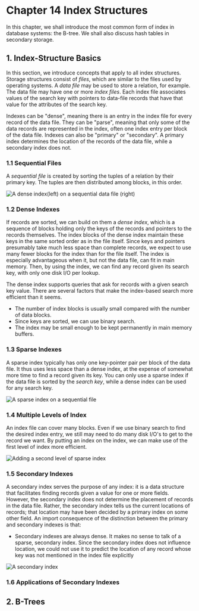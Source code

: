 # Chapter 14 Index Structures

In this chapter, we shall introduce the most common form of index in database
systems: the B-tree. We shall also discuss hash tables in secondary storage.

## 1. Index-Structure Basics

In this section, we introduce concepts that apply to all index structures.
Storage structures consist of *files*, which are similar to the files
used by operating systems. A *data file* may be used to store a relation,
for example. The data file may have one or more *index files*. Each index file
associates values of the search key with pointers to data-file
records that have that value for the attributes of the search key.

Indexes can be "dense", meaning there is an entry in the index file
for every record of the data file. They can be "parse", meaning that
only some of the data records are represented in the index, often one index entry
per block of the data file. Indexes can also be "primary" or "secondary".
A primary index determines the location of the records of the data file,
while a secondary index does not.

### 1.1 Sequential Files

A *sequential file* is created by sorting the tuples of a relation by
their primary key. The tuples are then distributed among blocks,
in this order.

![A dense index(left) on a sequential data file (right)](https://s2.loli.net/2022/03/24/RFzwrg57ya2mSDb.png)

### 1.2 Dense Indexes

If records are sorted, we can build on them a *dense index*, which is
a sequence of blocks holding only the keys of the records and pointers
to the records themselves. The index blocks of the dense index maintain
these keys in the same sorted order as in the file itself. Since keys
and pointers presumably take much less space than complete
records, we expect to use many fewer blocks for the index than for the
file itself. The index is especially advantageous when it, but not
the data file, can fit in main memory. Then, by using the index,
we can find any record given its search key, with only one disk I/O per lookup.

The dense index supports queries that ask for records with a given
search key value. There are several factors that make the index-based search
more efficient than it seems.

+ The number of index blocks is usually small compared with the number
of data blocks.
+ Since keys are sorted, we can use binary search.
+ The index may be small enough to be kept permanently in main
memory buffers.

### 1.3 Sparse Indexes

A sparse index typically has only one key-pointer pair per block
of the data file. It thus uses less space than a dense index,
at the expense of somewhat more time to find a record given its key.
You can only use a sparse index if the data file is sorted by the
*search key*, while a dense index can be used for any search key.

![A sparse index on a sequential file]()

### 1.4 Multiple Levels of Index

An index file can cover many blocks. Even if we use binary search
to find the desired index entry, we still may need to do many disk
I/O's to get to the record we want. By putting an index on the index, we
can make use of the first level of index more efficient.

![Adding a second level of sparse index]()

### 1.5 Secondary Indexes

A secondary index serves the purpose of any index: it is a data structure
that facilitates finding records given a value for one or more fields. However,
the secondary index does not determine the placement of records in
the data file. Rather, the secondary index tells us the current locations
of records; that location
may have been decided by a primary index on some other field. An import
consequence of the distinction between the primary and secondary
indexes is that:

+ Secondary indexes are always dense. It makes no sense to talk of a sparse,
secondary index. Since the secondary index does not influence location, we
could not use it to predict the location of any record whose key
was not mentioned in the index file explicitly

![A secondary index]()

### 1.6 Applications of Secondary Indexes

## 2. B-Trees
